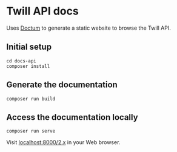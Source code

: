 # Twill API docs

Uses [Doctum](https://github.com/code-lts/doctum) to generate a static website to browse the Twill API.

## Initial setup

```
cd docs-api
composer install
```

## Generate the documentation

```
composer run build
```

## Access the documentation locally

```
composer run serve
```

Visit [localhost:8000/2.x](http://localhost:8000/2.x/index.html) in your Web browser.
